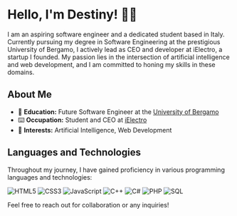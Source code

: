 # Hello, I'm Destiny! 👋🏻

I am an aspiring software engineer and a dedicated student based in Italy. Currently pursuing my degree in Software Engineering at the prestigious University of Bergamo, I actively lead as CEO and developer at iElectro, a startup I founded. My passion lies in the intersection of artificial intelligence and web development, and I am committed to honing my skills in these domains.

## About Me
- 🏫 **Education:** Future Software Engineer at the [University of Bergamo](https://lt-ii.unibg.it/it)
- ⌨️ **Occupation:** Student and CEO at [iElectro](https://ielectro.altervista.org)
- 🧐 **Interests:** Artificial Intelligence, Web Development

## Languages and Technologies

Throughout my journey, I have gained proficiency in various programming languages and technologies:

![HTML5](https://img.shields.io/badge/HTML5-E34F26?style=for-the-badge&logo=html5&logoColor=white)
![CSS3](https://img.shields.io/badge/CSS3-1572B6?style=for-the-badge&logo=css3&logoColor=white)
![JavaScript](https://img.shields.io/badge/JavaScript-F7DF1E?style=for-the-badge&logo=javascript&logoColor=black)
![C++](https://img.shields.io/badge/C++-00599C?style=for-the-badge&logo=c%2B%2B&logoColor=white)
![C#](https://img.shields.io/badge/C%23-239120?style=for-the-badge&logo=c-sharp&logoColor=white)
![PHP](https://img.shields.io/badge/PHP-777BB4?style=for-the-badge&logo=php&logoColor=white)
![SQL](https://img.shields.io/badge/SQL-025E8C?style=for-the-badge&logo=amazon-dynamodb&logoColor=white)

Feel free to reach out for collaboration or any inquiries!
